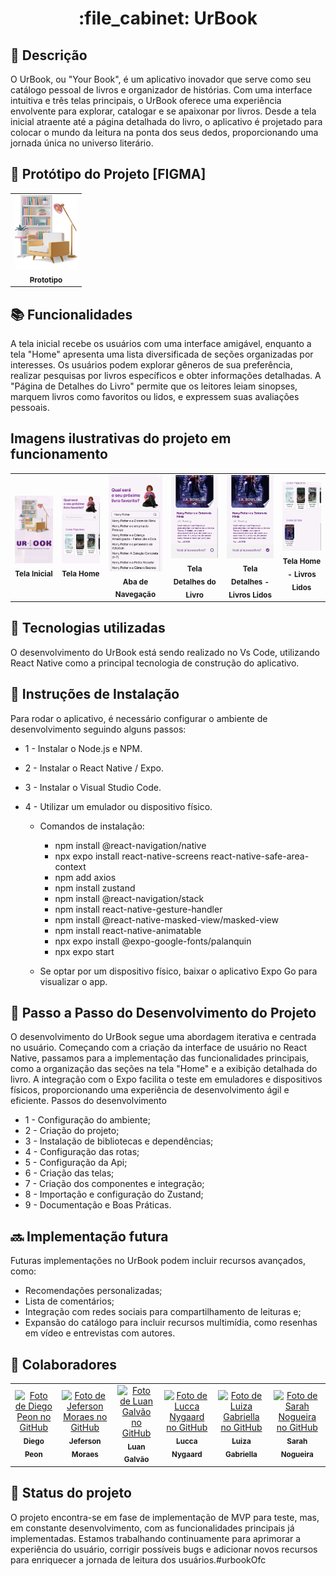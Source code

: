 <h1 align="center">:file_cabinet: UrBook </h1>

## :memo: Descrição
O UrBook, ou "Your Book", é um aplicativo inovador que serve como seu catálogo pessoal de livros e organizador de histórias. Com uma interface intuitiva e três telas principais, o UrBook oferece uma experiência envolvente para explorar, catalogar e se apaixonar por livros. Desde a tela inicial atraente até a página detalhada do livro, o aplicativo é projetado para colocar o mundo da leitura na ponta dos seus dedos, proporcionando uma jornada única no universo literário.

## :wrench: Protótipo do Projeto [FIGMA]
<table>
  <tr>
    <td align="center">
      <a href="https://www.figma.com/proto/mfh38UIxhZ1PlUHG2mYcuk/Untitled?type=design&node-id=2-2&t=TpcdOQCSL7WF0vDx-0&scaling=scale-down&page-id=0%3A1">
        <img src="https://github.com/Luiza-0/urbookOfc/blob/main/src/assets/cadeira.png" width="100px;" alt="Link do Figma"/><br>
        <sub>
          <b>Prototipo</b>
        </sub>
      </a>
    </td>
   </tr>
</table>

## :books: Funcionalidades
A tela inicial recebe os usuários com uma interface amigável, enquanto a tela "Home" apresenta uma lista diversificada de seções organizadas por interesses. Os usuários podem explorar gêneros de sua preferência, realizar pesquisas por livros específicos e obter informações detalhadas. A "Página de Detalhes do Livro" permite que os leitores leiam sinopses, marquem livros como favoritos ou lidos, e expressem suas avaliações pessoais.

## Imagens ilustrativas do projeto em funcionamento

<table>
  <tr>
    <td align="center">
        <img src="https://github.com/Luiza-0/urbookOfc/blob/main/imgs_readme/tela_01.jpeg" width="200px;" alt="Tela Inicial"/><br>
        <sub>
          <b>Tela Inicial</b>
        </sub>
    </td>
 <td align="center">
        <img src="https://github.com/Luiza-0/urbookOfc/blob/main/imgs_readme/tela_02.jpeg" width="200px;" alt="Tela Home"/><br>
        <sub>
          <b>Tela Home</b>
        </sub>
    </td>
     <td align="center">
        <img src="https://github.com/Luiza-0/urbookOfc/blob/main/imgs_readme/tela_03.jpeg" width="200px;" alt="Aba de Navegação"/><br>
        <sub>
          <b>Aba de Navegação</b>
        </sub>
    </td>
     <td align="center">
        <img src="https://github.com/Luiza-0/urbookOfc/blob/main/imgs_readme/tela_04.jpeg" width="200px;" alt="Tela Detalhes do Livro"/><br>
        <sub>
          <b>Tela Detalhes do Livro</b>
        </sub>
      </a>
    </td>
     <td align="center">
        <img src="https://github.com/Luiza-0/urbookOfc/blob/main/imgs_readme/tela_05.jpeg" width="200px;" alt="Tela Detalhes - Livros Lidos"/><br>
        <sub>
          <b>Tela Detalhes - Livros Lidos</b>
        </sub>
    </td>
     <td align="center">
        <img src="https://github.com/Luiza-0/urbookOfc/blob/main/imgs_readme/tela_06.jpeg" width="200px;" alt="Tela Home - Livros Lidos"/><br>
        <sub>
          <b>Tela Home - Livros Lidos</b>
        </sub>
    </td>
  </tr>
</table>

## :wrench: Tecnologias utilizadas
O desenvolvimento do UrBook está sendo realizado no Vs Code, utilizando React Native como a principal tecnologia de construção do aplicativo.

## :rocket: Instruções de Instalação
Para rodar o aplicativo, é necessário configurar o ambiente de desenvolvimento seguindo alguns passos:

* 1 - Instalar o Node.js e NPM.
* 2 - Instalar o React Native / Expo.
* 3 - Instalar o Visual Studio Code.
* 4 - Utilizar um emulador ou dispositivo físico.

  * Comandos de instalação:
    * npm install @react-navigation/native
    * npx expo install react-native-screens react-native-safe-area-context
    * npm add axios
    * npm install zustand
    * npm install @react-navigation/stack   
    * npm install react-native-gesture-handler
    * npm install @react-native-masked-view/masked-view
    *  npm install react-native-animatable
    * npx expo install @expo-google-fonts/palanquin 
    * npx expo start

  *  Se optar por um dispositivo físico, baixar o aplicativo Expo Go para visualizar o app.

## :rocket: Passo a Passo do Desenvolvimento do Projeto
O desenvolvimento do UrBook segue uma abordagem iterativa e centrada no usuário. Começando com a criação da interface de usuário no React Native, passamos para a implementação das funcionalidades principais, como a organização das seções na tela "Home" e a exibição detalhada do livro. A integração com o Expo facilita o teste em emuladores e dispositivos físicos, proporcionando uma experiência de desenvolvimento ágil e eficiente.
Passos do desenvolvimento

* 1 - Configuração do ambiente;
* 2 - Criação do projeto;
* 3 - Instalação de bibliotecas e dependências;
* 4 - Configuração das rotas;
* 5 - Configuração da Api;
* 6 - Criação das telas;
* 7 - Criação dos componentes e integração;
* 8 - Importação e configuração do Zustand;
* 9 - Documentação e Boas Práticas.

## :soon: Implementação futura
Futuras implementações no UrBook podem incluir recursos avançados, como:
* Recomendações personalizadas;
* Lista de comentários;
* Integração com redes sociais para compartilhamento de leituras e;
* Expansão do catálogo para incluir recursos multimídia, como resenhas em vídeo e entrevistas com autores.


## :handshake: Colaboradores
<table>
  <tr>
    <td align="center">
      <a href="https://github.com/diegopeon">
        <img src="https://avatars.githubusercontent.com/u/105292015?v=4" width="100px;" alt="Foto de Diego Peon no GitHub"/><br>
        <sub>
          <b>Diego Peon</b>
        </sub>
      </a>
    </td>
 <td align="center">
      <a href="https://github.com/JeffCha">
        <img src="https://avatars.githubusercontent.com/u/128381317?v=4" width="100px;" alt="Foto de Jeferson Moraes no GitHub"/><br>
        <sub>
          <b>Jeferson Moraes</b>
        </sub>
      </a>
    </td>
     <td align="center">
      <a href="https://github.com/luangalvao8">
        <img src="https://avatars.githubusercontent.com/u/66916788?v=4" width="100px;" alt="Foto de Luan Galvão no GitHub"/><br>
        <sub>
          <b>Luan Galvão</b>
        </sub>
      </a>
    </td>
     <td align="center">
      <a href="https://github.com/LuccaBN">
        <img src="https://avatars.githubusercontent.com/u/90393197?v=4" width="100px;" alt="Foto de Lucca Nygaard no GitHub"/><br>
        <sub>
          <b>Lucca Nygaard</b>
        </sub>
      </a>
    </td>
     <td align="center">
      <a href="https://github.com/Luiza-0">
        <img src="https://avatars.githubusercontent.com/u/92260797?v=4" width="100px;" alt="Foto de Luiza Gabriella no GitHub"/><br>
        <sub>
          <b>Luiza Gabriella</b>
        </sub>
      </a>
    </td>
     <td align="center">
      <a href="https://github.com/SarahN0gue1ra">
        <img src="https://avatars.githubusercontent.com/u/104535672?v=4" width="100px;" alt="Foto de Sarah Nogueira no GitHub"/><br>
        <sub>
          <b>Sarah Nogueira</b>
        </sub>
      </a>
    </td>
  </tr>
</table>

## :dart: Status do projeto
O projeto encontra-se em fase de implementação de MVP para teste, mas, em constante desenvolvimento, com as funcionalidades principais já implementadas. Estamos trabalhando continuamente para aprimorar a experiência do usuário, corrigir possíveis bugs e adicionar novos recursos para enriquecer a jornada de leitura dos usuários.#urbookOfc
